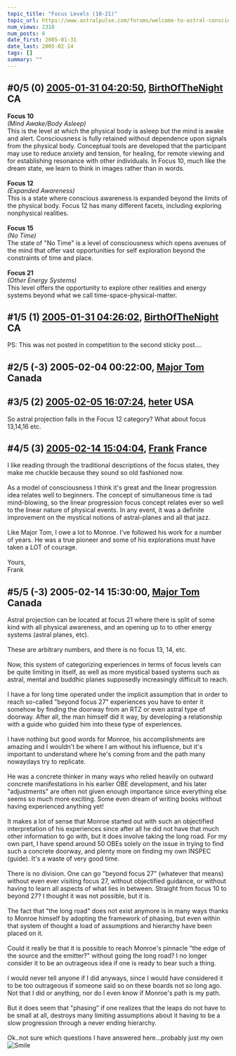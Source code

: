 ```yaml
---
topic_title: "Focus Levels (10-21)"
topic_url: https://www.astralpulse.com/forums/welcome-to-astral-consciousness!/focus-levels-10-21
num_views: 2310
num_posts: 6
date_first: 2005-01-31
date_last: 2005-02-14
tags: []
summary: ""
---
```


## \#0/5 (0) [2005-01-31 04:20:50](https://www.astralpulse.com/forums/index.php?msg=146065), [BirthOfTheNight](https://www.astralpulse.com/forums/profile/?u=8198) CA ##
<section>
<b>
 Focus 10
</b>
<br>
<i>
 (Mind Awake/Body Asleep)
</i>
<br>
This is the level at which the physical body is asleep but the mind is awake and alert. Consciousness is fully retained without dependence upon signals from the physical body. Conceptual tools are developed that the participant may use to reduce anxiety and tension, for healing, for remote viewing and for establishing resonance with other individuals. In Focus 10, much like the dream state, we learn to think in images rather than in words.
<br>
<br>
<b>
 Focus 12
</b>
<br>
<i>
 (Expanded Awareness)
</i>
<br>
This is a state where conscious awareness is expanded beyond the limits of the physical body. Focus 12 has many different facets, including exploring nonphysical realities.
<br>
<br>
<b>
 Focus 15
</b>
<br>
<i>
 (No Time)
</i>
<br>
The state of "No Time" is a level of consciousness which opens avenues of the mind that offer vast opportunities for self exploration beyond the constraints of time and place.
<br>
<br>
<b>
 Focus 21
</b>
<br>
<i>
 (Other Energy Systems)
</i>
<br>
This level offers the opportunity to explore other realities and energy systems beyond what we call time-space-physical-matter.
</section>

## \#1/5 (1) [2005-01-31 04:26:02](https://www.astralpulse.com/forums/index.php?msg=146068), [BirthOfTheNight](https://www.astralpulse.com/forums/profile/?u=8198) CA ##
<section>
PS: This was not posted in competition to the second sticky post....
</section>

## \#2/5 (-3) 2005-02-04 00:22:00, [Major Tom](https://www.astralpulse.com/forums/profile/?u=1075) Canada ##
<section>
</section>

## \#3/5 (2) [2005-02-05 16:07:24](https://www.astralpulse.com/forums/index.php?msg=147325), [heter](https://www.astralpulse.com/forums/profile/?u=6469) USA ##
<section>
So astral projection falls in the Focus 12 category? What about focus 13,14,16 etc.
</section>

## \#4/5 (3) [2005-02-14 15:04:04](https://www.astralpulse.com/forums/index.php?msg=149341), [Frank](https://www.astralpulse.com/forums/profile/?u=359) France ##
<section>
I like reading through the traditional descriptions of the focus states, they make me chuckle because they sound so old fashioned now.
<br>
<br>
As a model of consciousness I think it's great and the linear progression idea relates well to beginners. The concept of simultaneous time is tad mind-blowing, so the linear progression focus concept relates ever so well to the linear nature of physical events. In any event, it was a definite improvement on the mystical notions of astral-planes and all that jazz.
<br>
<br>
Like Major Tom, I owe a lot to Monroe. I've followed his work for a number of years. He was a true pioneer and some of his explorations must have taken a LOT of courage.
<br>
<br>
Yours,
<br>
Frank
</section>

## \#5/5 (-3) 2005-02-14 15:30:00, [Major Tom](https://www.astralpulse.com/forums/profile/?u=1075) Canada ##
<section>
Astral projection can be located at focus 21 where there is split of some kind with all physical awareness, and an opening up to to other energy systems (astral planes, etc).
<br>
<br>
These are arbitrary numbers, and there is no focus 13, 14, etc.
<br>
<br>
Now, this system of categorizing experiences in terms of focus levels can be quite limiting in itself, as well as more mystical based systems such as astral, mental and buddhic planes supposedly increasingly difficult to reach.
<br>
<br>
I have a for long time operated under the implicit assumption that in order to reach so-called "beyond focus 27" experiences you have to enter it somehow by finding the doorway from an RTZ or even astral type of doorway. After all, the man himself did it way, by developing a relationship with a guide who guided him into these type of experiences.
<br>
<br>
I have nothing but good words for Monroe, his accomplishments are amazing and I wouldn't be where I am without his influence, but it's important to understand where he's coming from and the path many nowaydays try to replicate.
<br>
<br>
He was a concrete thinker in many ways who relied heavily on outward concrete manifestations in his earlier OBE development, and his later "adjustments" are often not given enough importance since everything else seems so much more exciting. Some even dream of writing books without having experienced anything yet!
<br>
<br>
It makes a lot of sense that Monroe started out with such an objectified interpretation of his experiences since after all he did not have that much other information to go with, but it does involve taking the long road. For my own part, I have spend around 50 OBEs solely on the issue in trying to find such a concrete doorway, and plenty more on finding my own INSPEC (guide). It's a waste of very good time.
<br>
<br>
There is no division. One can go "beyond focus 27" (whatever that means) without even ever visiting focus 27, without objectified guidance, or without having to learn all aspects of what lies in between. Straight from focus 10 to beyond 27? I thought it was not possible, but it is.
<br>
<br>
The fact that "the long road" does not exist anymore is in many ways thanks to Monroe himself by adopting the framework of phasing, but even within that system of thought a load of assumptions and hierarchy have been placed on it.
<br>
<br>
Could it really be that it is possible to reach Monroe's pinnacle "the edge of the source and the emitter?" without going the long road? I no longer consider it to be an outrageous idea if one is ready to bear such a thing.
<br>
<br>
I would never tell anyone if I did anyways, since I would have considered it to be too outrageous if someone said so on these boards not so long ago. Not that I did or anything, nor do I even know if Monroe's path is my path.
<br>
<br>
But it does seem that "phasing" if one realizes that the leaps do not have to be small at all, destroys many limiting assumptions about it having to be a slow progression through a never ending hierarchy.
<br>
<br>
Ok..not sure which questions I have answered here...probably just my own
<img alt="Smile" border="0" src="/web/20050216223118im_/http://www.astralpulse.com/forums/images/smiles/icon_smile.gif"/>
</section>